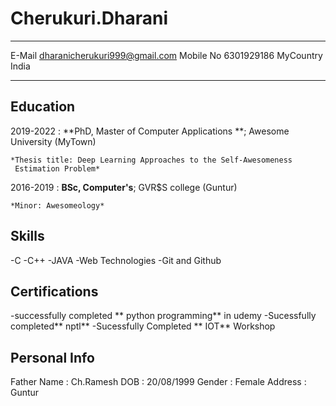 Cherukuri.Dharani
============

-------------------     ----------------------------
E-Mail                       dharanicherukuri999@gmail.com
Mobile No                    6301929186
MyCountry                    India
-------------------     ----------------------------

Education
---------
2019-2022 
:   **PhD, Master of  Computer Applications **; Awesome University (MyTown)

    *Thesis title: Deep Learning Approaches to the Self-Awesomeness
     Estimation Problem*

2016-2019
:   **BSc, Computer's**; GVR$S college (Guntur)

    *Minor: Awesomeology*


Skills
--------------------

-C
-C++
-JAVA
-Web Technologies
-Git and Github

Certifications
----------------------
-successfully completed ** python programming** in udemy
-Sucessfully completed** nptl**
-Sucessfully Completed ** IOT** Workshop

Personal Info
----------------------
Father Name    :  Ch.Ramesh
DOB            :  20/08/1999
Gender         :  Female
Address        :  Guntur
